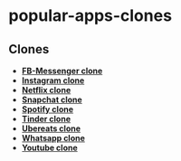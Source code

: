 # popular-apps-clones


## Clones


- **[FB-Messenger clone](https://github.com/hadikachmar3/fb_messenger_clone)**
- **[Instagram clone](https://github.com/hadikachmar3/Instagram_clone/blob/master/README.md)**
- **[Netflix clone](https://github.com/hadikachmar3/netflix_clone)**
- **[Snapchat clone](https://github.com/hadikachmar3/Snapchat_clone)**
- **[Spotify clone](https://github.com/hadikachmar3/spotify_clone)**
- **[Tinder clone](https://github.com/hadikachmar3/tinder_clone)**
- **[Ubereats clone](https://github.com/hadikachmar3/Ubereats_clone)**
- **[Whatsapp clone](https://github.com/hadikachmar3/whatsap_clone)**
- **[Youtube clone](https://github.com/hadikachmar3/youtube_clone)**






